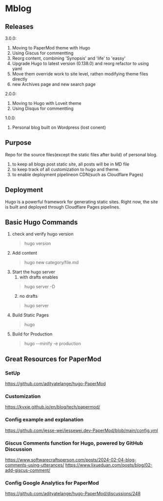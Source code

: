 # Mblog

## Releases

3.0.0:

1. Moving to PaperMod theme with Hugo
2. Using Giscus for commentting
3. Reorg content,  combining 'Synopsis' and 'life' to 'eassy'
4. Upgrade Hugo to latest version (0.138.0) and reorg refactor to using yaml
5. Move them override work to site level, rathen modifying theme files directly
6. new Archives page and new search page

2.0.0:

1. Moving to Hugo with Loveit theme
2. Using Disqus for commentting 

1.0.0:

1. Personal blog built on Wordpress (lost conent)

## Purpose

Repo for the source files(except the static files after build) of personal blog.

1. to keep all blogs post
    static site,  all posts will be in MD file
2. to keep track of all customization to hugo and theme.
3. to enable deployment pipelineon CDN(such as Cloudflare Pages)

## Deployment

Hugo is a powerful framework for generating static sites.
Right now,  the site is built and deployed through Cloudflare Pages pipelines.

## Basic Hugo Commands

1. check and verify hugo version
   >hugo version
2. Add content
   > hugo new category/file.md
3. Start the hugo server
   1. with drafts enables
   >hugo server -D
   2. no drafts
   >hugo server
4. Build Static Pages
   > hugo
5. Build for Production
   > hugo --minify -e production

## Great Resources for PaperMod

### SetUp
https://github.com/adityatelange/hugo-PaperMod

### Customization
https://kyxie.github.io/en/blog/tech/papermod/

### Config example and explanation
https://github.com/jesse-wei/jessewei.dev-PaperMod/blob/main/config.yml

### Giscus Comments function for Hugo, powered by GitHub Discussion
https://www.softwarecraftsperson.com/posts/2024-02-04-blog-comments-using-utterances/
https://www.lixueduan.com/posts/blog/02-add-giscus-comment/

### Config Google Analytics for PaperMod
https://github.com/adityatelange/hugo-PaperMod/discussions/248
